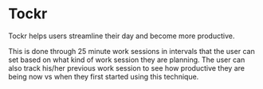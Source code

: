 # Tockr

Tockr helps users streamline their day and become more productive.

This is done through 25 minute work sessions in intervals that the user can set based on what kind of work session they are planning. The user can also track his/her previous work session to see how productive they are being now vs when they first started using this technique.
